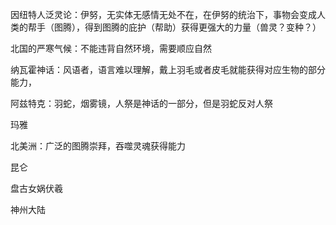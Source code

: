 因纽特人泛灵论：伊努，无实体无感情无处不在，在伊努的统治下，事物会变成人类的帮手（图腾），得到图腾的庇护（帮助）获得更强大的力量（兽灵？变种？）

北国的严寒气候：不能违背自然环境，需要顺应自然

纳瓦霍神话：风语者，语言难以理解，戴上羽毛或者皮毛就能获得对应生物的部分能力，

阿兹特克：羽蛇，烟雾镜，人祭是神话的一部分，但是羽蛇反对人祭

玛雅

北美洲：广泛的图腾崇拜，吞噬灵魂获得能力

昆仑

盘古女娲伏羲

神州大陆